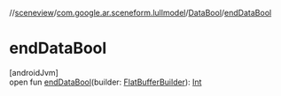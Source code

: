 //[sceneview](../../../index.md)/[com.google.ar.sceneform.lullmodel](../index.md)/[DataBool](index.md)/[endDataBool](end-data-bool.md)

# endDataBool

[androidJvm]\
open fun [endDataBool](end-data-bool.md)(builder: [FlatBufferBuilder](../../com.google.flatbuffers/-flat-buffer-builder/index.md)): [Int](https://kotlinlang.org/api/latest/jvm/stdlib/kotlin/-int/index.html)
